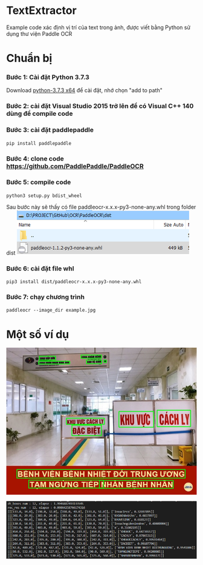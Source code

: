 # TextExtractor
Example code xác định vị trí của text trong ảnh, được viết bằng Python sử dụng thư viện Paddle OCR

# Chuẩn bị

### Bước 1: Cài đặt Python 3.7.3
Download [python-3.7.3 x64](https://www.python.org/ftp/python/3.7.3/python-3.7.3-amd64.exe) để cài đặt, nhớ chọn "add to path"

### Bước 2: cài đặt Visual Studio 2015 trở lên để có Visual C++ 140 dùng để compile code

### Bước 3: cài đặt paddlepaddle
```
pip install paddlepaddle
```

### Bước 4: clone code https://github.com/PaddlePaddle/PaddleOCR

### Bước 5: compile code
```
python3 setup.py bdist_wheel
```

Sau bước này sẽ thấy có file paddleocr-x.x.x-py3-none-any.whl trong folder dist
![](paddle_ocr5.PNG)

### Bước 6: cài đặt file whl
```
pip3 install dist/paddleocr-x.x.x-py3-none-any.whl
```

### Bước 7: chạy chương trình
```
paddleocr --image_dir example.jpg
```

# Một số ví dụ
![](paddle_ocr3.jpeg)

![](paddle_ocr4.PNG)
